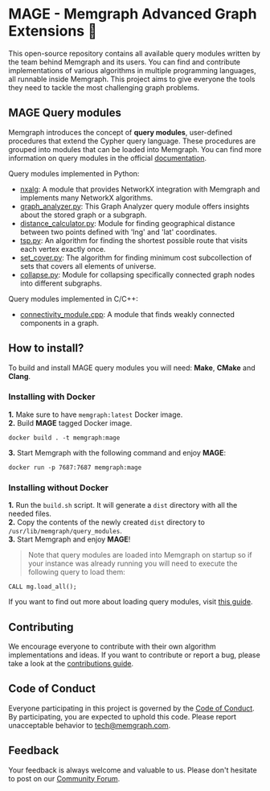# MAGE - Memgraph Advanced Graph Extensions :crystal_ball:

This open-source repository contains all available query modules written by the team behind Memgraph and its users. You can find and contribute implementations of various algorithms in multiple programming languages, all runnable inside Memgraph. This project aims to give everyone the tools they need to tackle the most challenging graph problems. 

## MAGE Query modules

Memgraph introduces the concept of **query modules**, user-defined procedures that extend the Cypher query language. These procedures are grouped into modules that can be loaded into Memgraph. You can find more information on query modules in the official [documentation](https://docs.memgraph.com/memgraph/database-functionalities/query-modules).

Query modules implemented in Python:
* [nxalg](python/nxalg.py): A module that provides NetworkX integration with Memgraph and implements many NetworkX algorithms.  
* [graph_analyzer.py](python/graph_analyzer.py): This Graph Analyzer query module offers insights about the stored graph or a subgraph.
* [distance_calculator.py](python/distance_calculator.py): Module for finding geographical distance between two points defined with 'lng' and 'lat' coordinates.
* [tsp.py](python/tsp.py): An algorithm for finding the shortest possible route that visits each vertex exactly once.
* [set_cover.py](python/set_cover.py): The algorithm for finding minimum cost subcollection of sets that covers all elements of universe.
* [collapse.py](python/collapse.py): Module for collapsing specifically connected graph nodes into different subgraphs.

Query modules implemented in C/C++:
* [connectivity_module.cpp](cpp/connectivity_module/connectivity_module.cpp): A module that finds weakly connected components in a graph.

## How to install?

To build and install MAGE query modules you will need: **Make**, **CMake** and **Clang**.

### Installing with Docker

**1.** Make sure to have `memgraph:latest` Docker image.  
**2.** Build **MAGE** tagged Docker image.  
```
docker build . -t memgraph:mage
```

**3.** Start Memgraph with the following command and enjoy **MAGE**:
```
docker run -p 7687:7687 memgraph:mage
```

### Installing without Docker
**1.** Run the `build.sh` script. It will generate a `dist` directory with all the needed files.  
**2.** Copy the contents of the newly created `dist` directory to `/usr/lib/memgraph/query_modules`.  
**3.** Start Memgraph and enjoy **MAGE**!  

> Note that query modules are loaded into Memgraph on startup so if your instance was already running you will need to execute the following query to load them:
```
CALL mg.load_all();
```
If you want to find out more about loading query modules, visit [this guide](https://docs.memgraph.com/memgraph/database-functionalities/query-modules/load-call-query-modules).

## Contributing

We encourage everyone to contribute with their own algorithm implementations and ideas. If you want to contribute or report a bug, please take a look at the [contributions guide](CONTRIBUTING.md).

## Code of Conduct

Everyone participating in this project is governed by the [Code of Conduct](CODE_OF_CONDUCT.md). By participating, you are expected to uphold this code. Please report unacceptable behavior to <tech@memgraph.com>.

## Feedback
Your feedback is always welcome and valuable to us. Please don't hesitate to post on our [Community Forum](https://discourse.memgraph.com/).
